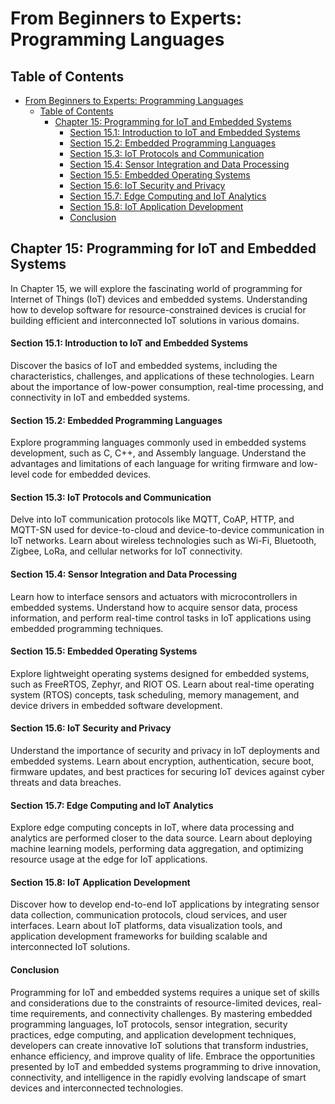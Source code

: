# From Beginners to Experts: Programming Languages

## Table of Contents

- [From Beginners to Experts: Programming Languages](#from-beginners-to-experts-programming-languages)
  - [Table of Contents](#table-of-contents)
    - [Chapter 15: Programming for IoT and Embedded Systems](#chapter-15-programming-for-iot-and-embedded-systems)
      - [Section 15.1: Introduction to IoT and Embedded Systems](#section-151-introduction-to-iot-and-embedded-systems)
      - [Section 15.2: Embedded Programming Languages](#section-152-embedded-programming-languages)
      - [Section 15.3: IoT Protocols and Communication](#section-153-iot-protocols-and-communication)
      - [Section 15.4: Sensor Integration and Data Processing](#section-154-sensor-integration-and-data-processing)
      - [Section 15.5: Embedded Operating Systems](#section-155-embedded-operating-systems)
      - [Section 15.6: IoT Security and Privacy](#section-156-iot-security-and-privacy)
      - [Section 15.7: Edge Computing and IoT Analytics](#section-157-edge-computing-and-iot-analytics)
      - [Section 15.8: IoT Application Development](#section-158-iot-application-development)
      - [Conclusion](#conclusion)

## Chapter 15: Programming for IoT and Embedded Systems

In Chapter 15, we will explore the fascinating world of programming for Internet of Things (IoT) devices and embedded systems. Understanding how to develop software for resource-constrained devices is crucial for building efficient and interconnected IoT solutions in various domains.

#### Section 15.1: Introduction to IoT and Embedded Systems

Discover the basics of IoT and embedded systems, including the characteristics, challenges, and applications of these technologies. Learn about the importance of low-power consumption, real-time processing, and connectivity in IoT and embedded systems.

#### Section 15.2: Embedded Programming Languages

Explore programming languages commonly used in embedded systems development, such as C, C++, and Assembly language. Understand the advantages and limitations of each language for writing firmware and low-level code for embedded devices.

#### Section 15.3: IoT Protocols and Communication

Delve into IoT communication protocols like MQTT, CoAP, HTTP, and MQTT-SN used for device-to-cloud and device-to-device communication in IoT networks. Learn about wireless technologies such as Wi-Fi, Bluetooth, Zigbee, LoRa, and cellular networks for IoT connectivity.

#### Section 15.4: Sensor Integration and Data Processing

Learn how to interface sensors and actuators with microcontrollers in embedded systems. Understand how to acquire sensor data, process information, and perform real-time control tasks in IoT applications using embedded programming techniques.

#### Section 15.5: Embedded Operating Systems

Explore lightweight operating systems designed for embedded systems, such as FreeRTOS, Zephyr, and RIOT OS. Learn about real-time operating system (RTOS) concepts, task scheduling, memory management, and device drivers in embedded software development.

#### Section 15.6: IoT Security and Privacy

Understand the importance of security and privacy in IoT deployments and embedded systems. Learn about encryption, authentication, secure boot, firmware updates, and best practices for securing IoT devices against cyber threats and data breaches.

#### Section 15.7: Edge Computing and IoT Analytics

Explore edge computing concepts in IoT, where data processing and analytics are performed closer to the data source. Learn about deploying machine learning models, performing data aggregation, and optimizing resource usage at the edge for IoT applications.

#### Section 15.8: IoT Application Development

Discover how to develop end-to-end IoT applications by integrating sensor data collection, communication protocols, cloud services, and user interfaces. Learn about IoT platforms, data visualization tools, and application development frameworks for building scalable and interconnected IoT solutions.

#### Conclusion

Programming for IoT and embedded systems requires a unique set of skills and considerations due to the constraints of resource-limited devices, real-time requirements, and connectivity challenges. By mastering embedded programming languages, IoT protocols, sensor integration, security practices, edge computing, and application development techniques, developers can create innovative IoT solutions that transform industries, enhance efficiency, and improve quality of life. Embrace the opportunities presented by IoT and embedded systems programming to drive innovation, connectivity, and intelligence in the rapidly evolving landscape of smart devices and interconnected technologies.